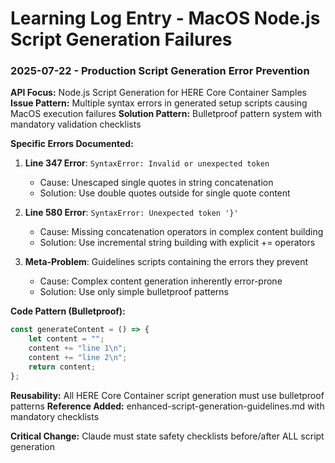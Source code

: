 # Learning Log Entry - MacOS Node.js Script Generation Failures

### 2025-07-22 - Production Script Generation Error Prevention
**API Focus:** Node.js Script Generation for HERE Core Container Samples
**Issue Pattern:** Multiple syntax errors in generated setup scripts causing MacOS execution failures
**Solution Pattern:** Bulletproof pattern system with mandatory validation checklists

**Specific Errors Documented:**
1. **Line 347 Error**: `SyntaxError: Invalid or unexpected token`
   - Cause: Unescaped single quotes in string concatenation
   - Solution: Use double quotes outside for single quote content

2. **Line 580 Error**: `SyntaxError: Unexpected token '}'`
   - Cause: Missing concatenation operators in complex content building
   - Solution: Use incremental string building with explicit += operators

3. **Meta-Problem**: Guidelines scripts containing the errors they prevent
   - Cause: Complex content generation inherently error-prone
   - Solution: Use only simple bulletproof patterns

**Code Pattern (Bulletproof):**
```javascript
const generateContent = () => {
    let content = "";
    content += "line 1\n";
    content += "line 2\n";
    return content;
};
```

**Reusability:** All HERE Core Container script generation must use bulletproof patterns
**Reference Added:** enhanced-script-generation-guidelines.md with mandatory checklists

**Critical Change:** Claude must state safety checklists before/after ALL script generation
